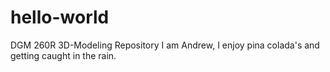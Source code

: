 # hello-world
DGM 260R 3D-Modeling Repository
I am Andrew, I enjoy pina colada's and getting caught in the rain.  

